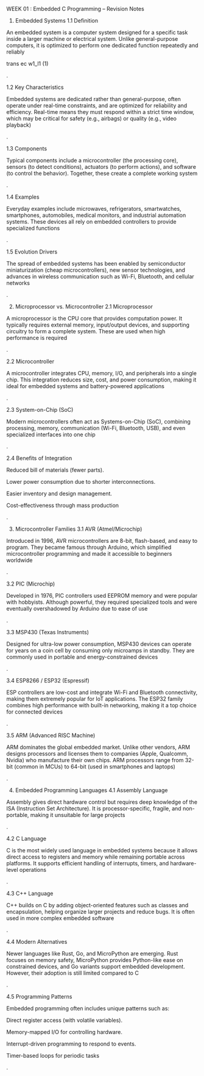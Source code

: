 WEEK 01 :  Embedded C Programming – Revision Notes
1. Embedded Systems
1.1 Definition

An embedded system is a computer system designed for a specific task inside a larger machine or electrical system. Unlike general-purpose computers, it is optimized to perform one dedicated function repeatedly and reliably

trans ec w1_l1 (1)

.

1.2 Key Characteristics

Embedded systems are dedicated rather than general-purpose, often operate under real-time constraints, and are optimized for reliability and efficiency. Real-time means they must respond within a strict time window, which may be critical for safety (e.g., airbags) or quality (e.g., video playback)



.

1.3 Components

Typical components include a microcontroller (the processing core), sensors (to detect conditions), actuators (to perform actions), and software (to control the behavior). Together, these create a complete working system



.

1.4 Examples

Everyday examples include microwaves, refrigerators, smartwatches, smartphones, automobiles, medical monitors, and industrial automation systems. These devices all rely on embedded controllers to provide specialized functions



.

1.5 Evolution Drivers

The spread of embedded systems has been enabled by semiconductor miniaturization (cheap microcontrollers), new sensor technologies, and advances in wireless communication such as Wi-Fi, Bluetooth, and cellular networks



.

2. Microprocessor vs. Microcontroller
2.1 Microprocessor

A microprocessor is the CPU core that provides computation power. It typically requires external memory, input/output devices, and supporting circuitry to form a complete system. These are used when high performance is required



.

2.2 Microcontroller

A microcontroller integrates CPU, memory, I/O, and peripherals into a single chip. This integration reduces size, cost, and power consumption, making it ideal for embedded systems and battery-powered applications



.

2.3 System-on-Chip (SoC)

Modern microcontrollers often act as Systems-on-Chip (SoC), combining processing, memory, communication (Wi-Fi, Bluetooth, USB), and even specialized interfaces into one chip



.

2.4 Benefits of Integration

Reduced bill of materials (fewer parts).

Lower power consumption due to shorter interconnections.

Easier inventory and design management.

Cost-effectiveness through mass production



.

3. Microcontroller Families
3.1 AVR (Atmel/Microchip)

Introduced in 1996, AVR microcontrollers are 8-bit, flash-based, and easy to program. They became famous through Arduino, which simplified microcontroller programming and made it accessible to beginners worldwide



.

3.2 PIC (Microchip)

Developed in 1976, PIC controllers used EEPROM memory and were popular with hobbyists. Although powerful, they required specialized tools and were eventually overshadowed by Arduino due to ease of use



.

3.3 MSP430 (Texas Instruments)

Designed for ultra-low power consumption, MSP430 devices can operate for years on a coin cell by consuming only microamps in standby. They are commonly used in portable and energy-constrained devices



.

3.4 ESP8266 / ESP32 (Espressif)

ESP controllers are low-cost and integrate Wi-Fi and Bluetooth connectivity, making them extremely popular for IoT applications. The ESP32 family combines high performance with built-in networking, making it a top choice for connected devices



.

3.5 ARM (Advanced RISC Machine)

ARM dominates the global embedded market. Unlike other vendors, ARM designs processors and licenses them to companies (Apple, Qualcomm, Nvidia) who manufacture their own chips. ARM processors range from 32-bit (common in MCUs) to 64-bit (used in smartphones and laptops)



.

4. Embedded Programming Languages
4.1 Assembly Language

Assembly gives direct hardware control but requires deep knowledge of the ISA (Instruction Set Architecture). It is processor-specific, fragile, and non-portable, making it unsuitable for large projects



.

4.2 C Language

C is the most widely used language in embedded systems because it allows direct access to registers and memory while remaining portable across platforms. It supports efficient handling of interrupts, timers, and hardware-level operations



.

4.3 C++ Language

C++ builds on C by adding object-oriented features such as classes and encapsulation, helping organize larger projects and reduce bugs. It is often used in more complex embedded software



.

4.4 Modern Alternatives

Newer languages like Rust, Go, and MicroPython are emerging. Rust focuses on memory safety, MicroPython provides Python-like ease on constrained devices, and Go variants support embedded development. However, their adoption is still limited compared to C



.

4.5 Programming Patterns

Embedded programming often includes unique patterns such as:

Direct register access (with volatile variables).

Memory-mapped I/O for controlling hardware.

Interrupt-driven programming to respond to events.

Timer-based loops for periodic tasks



.
